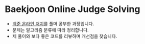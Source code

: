 # Baekjoon Online Judge Solving

- [백준 온라인 저지](https://www.acmicpc.net/)를 풀며 공부한 과정입니다.
- 문제는 알고리즘 분류에 따라 정리합니다.
- 제 풀이와 보다 좋은 코드를 리뷰하며 개선점을 찾습니다.
